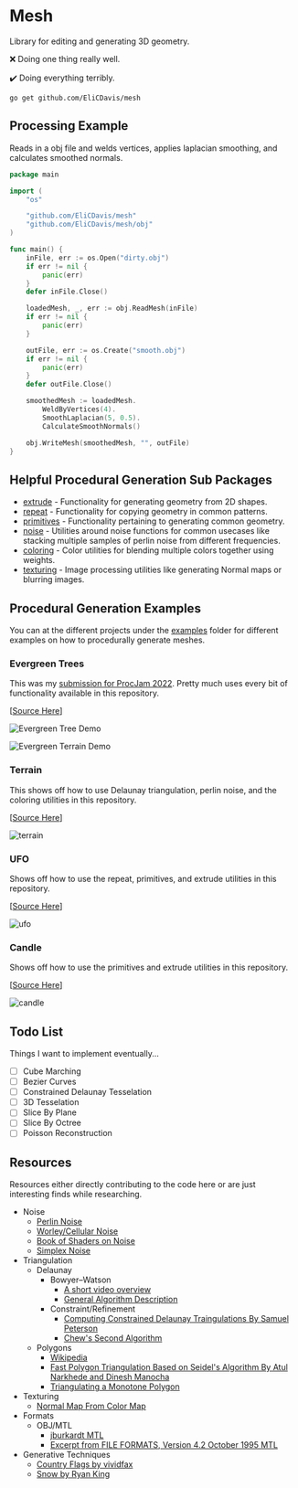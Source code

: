 # Mesh

Library for editing and generating 3D geometry.

❌ Doing one thing really well.

✔️ Doing everything terribly.

```
go get github.com/EliCDavis/mesh
```

## Processing Example

Reads in a obj file and welds vertices, applies laplacian smoothing, and calculates smoothed normals.

```go
package main

import (
	"os"

	"github.com/EliCDavis/mesh"
	"github.com/EliCDavis/mesh/obj"
)

func main() {
	inFile, err := os.Open("dirty.obj")
	if err != nil {
		panic(err)
	}
	defer inFile.Close()

	loadedMesh, _, err := obj.ReadMesh(inFile)
	if err != nil {
		panic(err)
	}

	outFile, err := os.Create("smooth.obj")
	if err != nil {
		panic(err)
	}
	defer outFile.Close()

	smoothedMesh := loadedMesh.
		WeldByVertices(4).
		SmoothLaplacian(5, 0.5).
		CalculateSmoothNormals()

	obj.WriteMesh(smoothedMesh, "", outFile)
}

```

## Helpful Procedural Generation Sub Packages

- [extrude](/extrude/) - Functionality for generating geometry from 2D shapes.
- [repeat](/repeat/) - Functionality for copying geometry in common patterns.
- [primitives](/repeat/) - Functionality pertaining to generating common geometry.
- [noise](/noise/) - Utilities around noise functions for common usecases like stacking multiple samples of perlin noise from different frequencies.
- [coloring](/coloring/) - Color utilities for blending multiple colors together using weights.
- [texturing](/texturing/) - Image processing utilities like generating Normal maps or blurring images.

## Procedural Generation Examples

You can at the different projects under the [examples](/examples/) folder for different examples on how to procedurally generate meshes.

### Evergreen Trees

This was my [submission for ProcJam 2022](https://elicdavis.itch.io/evergreen-tree-generation). Pretty much uses every bit of functionality available in this repository.

[[Source Here](/examples/terrain/main.go)]

![Evergreen Tree Demo](./examples/chill/tree-demo.png)

![Evergreen Terrain Demo](./examples/chill/terrain-demo.png)

### Terrain

This shows off how to use Delaunay triangulation, perlin noise, and the coloring utilities in this repository.

[[Source Here](/examples/terrain/main.go)]

![terrain](/examples/terrain/terrain.png)

### UFO

Shows off how to use the repeat, primitives, and extrude utilities in this repository.

[[Source Here](/examples/ufo/main.go)]


![ufo](/examples/ufo/ufo.png)

### Candle

Shows off how to use the primitives and extrude utilities in this repository.

[[Source Here](/examples/candle/main.go)]


![candle](/examples/candle/candle.png)

## Todo List

Things I want to implement eventually...

- [ ] Cube Marching
- [ ] Bezier Curves
- [ ] Constrained Delaunay Tesselation
- [ ] 3D Tesselation
- [ ] Slice By Plane
- [ ] Slice By Octree
- [ ] Poisson Reconstruction

## Resources

Resources either directly contributing to the code here or are just interesting finds while researching.

* Noise 
	* [Perlin Noise](https://gpfault.net/posts/perlin-noise.txt.html)
	* [Worley/Cellular Noise](https://thebookofshaders.com/12/)
	* [Book of Shaders on Noise](https://thebookofshaders.com/11/)
	* [Simplex Noise](https://en.wikipedia.org/wiki/Simplex_noise)
* Triangulation
	* Delaunay
		* Bowyer–Watson
			* [A short video overview](https://www.youtube.com/watch?v=4ySSsESzw2Y)
			* [General Algorithm Description](https://en.wikipedia.org/wiki/Bowyer%E2%80%93Watson_algorithm)
		* Constraint/Refinement
			* [Computing Constrained Delaunay Traingulations By Samuel Peterson](http://www.geom.uiuc.edu/~samuelp/del_project.html#implementation)
			* [Chew's Second Algorithm](https://cccg.ca/proceedings/2011/papers/paper91.pdf)
	* Polygons
	  * [Wikipedia](https://en.wikipedia.org/wiki/Polygon_triangulation)
	  * [Fast Polygon Triangulation Based on Seidel's Algorithm By Atul Narkhede and Dinesh Manocha](http://gamma.cs.unc.edu/SEIDEL/)
	  * [Triangulating a Monotone Polygon
](http://homepages.math.uic.edu/~jan/mcs481/triangulating.pdf)
* Texturing
	* [Normal Map From Color Map](https://stackoverflow.com/questions/5281261/generating-a-normal-map-from-a-height-map)
* Formats
	* OBJ/MTL
		* [jburkardt MTL](https://people.sc.fsu.edu/~jburkardt/data/mtl/mtl.html) 
		* [Excerpt from FILE FORMATS, Version 4.2 October 1995 MTL](http://paulbourke.net/dataformats/mtl/)
* Generative Techniques
    * [Country Flags by vividfax](https://vividfax.notion.site/Generative-Flag-Design-e663bc26f5a54ab48fad1428bc32b610)
	* [Snow by Ryan King](https://www.youtube.com/watch?v=UzJnsqIRbDw)